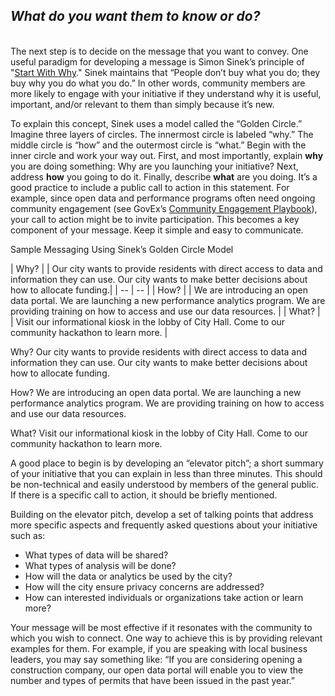## <b><i>What do you want them to know or do?</b></i>
<br>The next step is to decide on the message that you want to convey. One useful paradigm for developing a message is Simon Sinek’s principle of "<a href="https://www.youtube.com/watch?v=sioZd3AxmnE">Start With Why</a>." Sinek maintains that “People don’t buy what you do; they buy why you do what you do.” In other words, community members are more likely to engage with your initiative if they understand why it is useful, important, and/or relevant to them than simply because it’s new.</br> 

<p>To explain this concept, Sinek uses a model called the “Golden Circle.” Imagine three layers of circles. The innermost circle is labeled “why.” The middle circle is “how” and the outermost circle is “what.” Begin with the inner circle and work your way out. First, and most importantly, explain <b>why</b> you are doing something: Why are you launching your initiative? Next, address <b>how</b> you going to do it. Finally, describe <b>what</b> are you doing. It’s a good practice to include a public call to action in this statement. For example, since open data and performance programs often need ongoing community engagement (see GovEx’s <a href="https://www.gitbook.com/book/centerforgov/community-engagement-playbook/details">Community Engagement Playbook</a>), your call to action might be to invite participation. This becomes a key component of your message. Keep it simple and easy to communicate.</p> 










Sample Messaging Using Sinek’s Golden Circle Model



| Why? | | Our city wants to provide residents with direct access to data and information they can use.
Our city wants to make better decisions about how to allocate funding.|
| -- | -- |
| How? | | We are introducing an open data portal.
We are launching a new performance analytics program.
We are providing training on how to access and use our data resources. |
| What? | | Visit our informational kiosk in the lobby of City Hall. 
Come to our community hackathon to learn more. |


Why?
Our city wants to provide residents with direct access to data and information they can use.
Our city wants to make better decisions about how to allocate funding.

How?
We are introducing an open data portal.
We are launching a new performance analytics program.
We are providing training on how to access and use our data resources.

What?
Visit our informational kiosk in the lobby of City Hall. 
Come to our community hackathon to learn more.

<p>A good place to begin is by developing an “elevator pitch”; a short summary of your initiative that you can explain in less than three minutes. This should be non-technical and easily understood by members of the general public. If there is a specific call to action, it should be briefly mentioned.</p>

<p>Building on the elevator pitch, develop a set of talking points that address more specific aspects and frequently asked questions about your initiative such as:</p>
<ul><li>What types of data will be shared?</li>
<li>What types of analysis will be done?</li>
<li>How will the data or analytics be used by the city?</li>
<li>How will the city ensure privacy concerns are addressed?</li>
<li>How can interested individuals or organizations take action or learn more?</li></ul>

<p>Your message will be most effective if it resonates with the community to which you wish to connect. One way to achieve this is by providing relevant examples for them. For example, if you are speaking with local business leaders, you may say something like: “If you are considering opening a construction company, our open data portal will enable you to view the number and types of permits that have been issued in the past year.”</p> 

